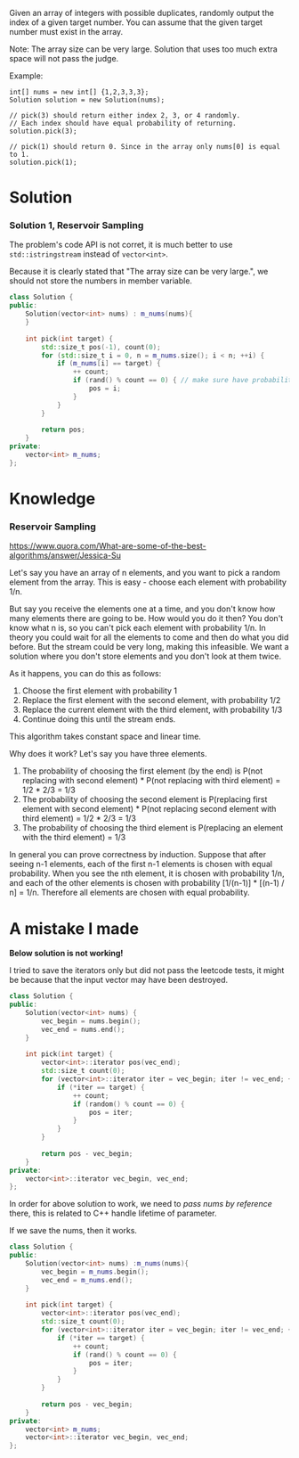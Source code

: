 Given an array of integers with possible duplicates, randomly output the index of a given target number. You can assume that the given target number must exist in the array.

Note:
The array size can be very large. Solution that uses too much extra space will not pass the judge.

Example:

```
int[] nums = new int[] {1,2,3,3,3};
Solution solution = new Solution(nums);

// pick(3) should return either index 2, 3, or 4 randomly. 
// Each index should have equal probability of returning.
solution.pick(3);

// pick(1) should return 0. Since in the array only nums[0] is equal to 1.
solution.pick(1);
```

# Solution

### Solution 1, Reservoir Sampling

The problem's code API is not corret, it is much better to use ```std::istringstream``` instead of ```vector<int>```.

Because it is clearly stated that "The array size can be very large.", we should not store the numbers in member variable.

```cpp
class Solution {
public:
    Solution(vector<int> nums) : m_nums(nums){
    }
    
    int pick(int target) {
        std::size_t pos(-1), count(0);
        for (std::size_t i = 0, n = m_nums.size(); i < n; ++i) {
            if (m_nums[i] == target) {
                ++ count;
                if (rand() % count == 0) { // make sure have probability 1/count to replace the previous index
                    pos = i;
                }
            }
        }
        
        return pos;
    }
private:
    vector<int> m_nums;
};
```


# Knowledge

### Reservoir Sampling

https://www.quora.com/What-are-some-of-the-best-algorithms/answer/Jessica-Su

Let's say you have an array of n elements, and you want to pick a random element from the array.  This is easy - choose each element with probability 1/n.

But say you receive the elements one at a time, and you don't know how many elements there are going to be.  How would you do it then?  You don't know what n is, so you can't pick each element with probability 1/n.  In theory you could wait for all the elements to come and then do what you did before.  But the stream could be very long, making this infeasible.  We want a solution where you don't store elements and you don't look at them twice.

As it happens, you can do this as follows:

1. Choose the first element with probability 1  
2. Replace the first element with the second element, with probability 1/2  
3. Replace the current element with the third element, with probability 1/3  
4. Continue doing this until the stream ends.  

This algorithm takes constant space and linear time.

Why does it work?  Let's say you have three elements.

1. The probability of choosing the first element (by the end) is P(not replacing with second element) * P(not replacing with third element) = 1/2 * 2/3 = 1/3  
2. The probability of choosing the second element is P(replacing first element with second element) * P(not replacing second element with third element) = 1/2 * 2/3 = 1/3  
3. The probability of choosing the third element is P(replacing an element with the third element) = 1/3  

In general you can prove correctness by induction.  Suppose that after seeing n-1 elements, each of the first n-1 elements is chosen with equal probability.  When you see the nth element, it is chosen with probability 1/n, and each of the other elements is chosen with probability [1/(n-1)] * [(n-1) / n] = 1/n.  Therefore all elements are chosen with equal probability.



# A mistake I made

__Below solution is not working!__

I tried to save the iterators only but did not pass the leetcode tests, it might be because that the input vector may have been destroyed.

```cpp
class Solution {
public:
    Solution(vector<int> nums) {
        vec_begin = nums.begin();
        vec_end = nums.end();
    }
    
    int pick(int target) {
        vector<int>::iterator pos(vec_end);
        std::size_t count(0);
        for (vector<int>::iterator iter = vec_begin; iter != vec_end; ++iter) {
            if (*iter == target) {
                ++ count;
                if (random() % count == 0) {
                    pos = iter;
                }
            }
        }
        
        return pos - vec_begin;
    }
private:
    vector<int>::iterator vec_begin, vec_end;
};
```

In order for above solution to work, we need to _pass nums by reference_ there, this is related to C++ handle lifetime of parameter.


If we save the nums, then it works.

```cpp
class Solution {
public:
    Solution(vector<int> nums) :m_nums(nums){
        vec_begin = m_nums.begin();
        vec_end = m_nums.end();
    }
    
    int pick(int target) {
        vector<int>::iterator pos(vec_end);
        std::size_t count(0);
        for (vector<int>::iterator iter = vec_begin; iter != vec_end; ++iter) {
            if (*iter == target) {
                ++ count;
                if (rand() % count == 0) {
                    pos = iter;
                }
            }
        }
        
        return pos - vec_begin;
    }
private:
    vector<int> m_nums;
    vector<int>::iterator vec_begin, vec_end;
};
```
